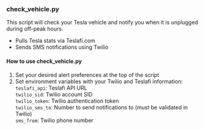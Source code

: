 ### check_vehicle.py

This script will check your Tesla vehicle and notify you when it is unplugged during off-peak hours.

 - Pulls Tesla stats via Teslafi.com
 - Sends SMS notifications using Twilio

#### How to use check_vehicle.py
1. Set your desired alert preferences at the top of the script
2. Set environment variables with your Twilio and Teslafi information:  
 `teslafi_api`: Teslafi API URL  
 `twilio_sid`: Twilio account SID  
 `twilio_token`: Twilio authentication token  
 `twilio_sms_to`: Number to send notifications to (must be validated in Twilio)  
 `sms_from`: Twilio phone number  